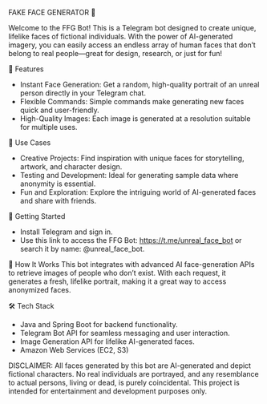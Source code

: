 FAKE FACE GENERATOR 🤖

Welcome to the FFG Bot! This is a Telegram bot designed to create unique, lifelike faces of fictional individuals. With the power of AI-generated imagery, you can easily access an endless array of human faces that don’t belong to real people—great for design, research, or just for fun!

🌟 Features
- Instant Face Generation: Get a random, high-quality portrait of an unreal person directly in your Telegram chat.
- Flexible Commands: Simple commands make generating new faces quick and user-friendly.
- High-Quality Images: Each image is generated at a resolution suitable for multiple uses.

💼 Use Cases
- Creative Projects: Find inspiration with unique faces for storytelling, artwork, and character design.
- Testing and Development: Ideal for generating sample data where anonymity is essential.
- Fun and Exploration: Explore the intriguing world of AI-generated faces and share with friends.

🔧 Getting Started
- Install Telegram and sign in.
- Use this link to access the FFG Bot: https://t.me/unreal_face_bot or search it by name: @unreal_face_bot.

📖 How It Works This bot integrates with advanced AI face-generation APIs to retrieve images of people who don’t exist. With each request, it generates a fresh, lifelike portrait, making it a great way to access anonymized faces.

🛠 Tech Stack
- Java and Spring Boot for backend functionality.
- Telegram Bot API for seamless messaging and user interaction.
- Image Generation API for lifelike AI-generated faces.
- Amazon Web Services (EC2, S3)

DISCLAIMER: All faces generated by this bot are AI-generated and depict fictional characters. No real individuals are portrayed, and any resemblance to actual persons, living or dead, is purely coincidental. This project is intended for entertainment and development purposes only.
